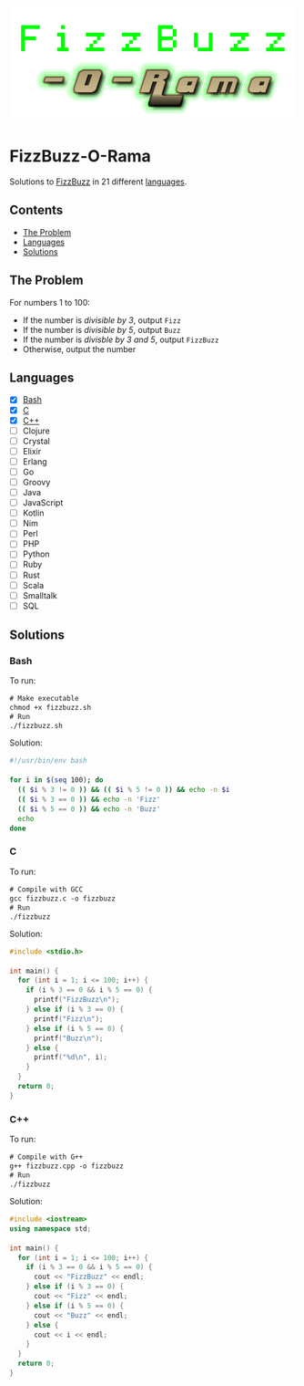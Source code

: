 ![FizzBuzz-O-Rama](/fizzbuzz-o-rama.png)

# FizzBuzz-O-Rama

Solutions to [FizzBuzz] in 21 different [languages](#languages).

## Contents

- [The Problem](#the-problem)
- [Languages](#languages)
- [Solutions](#solutions)

## The Problem

For numbers 1 to 100:

- If the number is *divisible by 3*, output `Fizz`
- If the number is *divisible by 5*, output `Buzz`
- If the number is *divisble by 3 and 5*, output `FizzBuzz`
- Otherwise, output the number

## Languages

- [X] [Bash](#bash)
- [X] [C](#c)
- [X] [C++](#c-1)
- [ ] Clojure
- [ ] Crystal
- [ ] Elixir
- [ ] Erlang
- [ ] Go
- [ ] Groovy
- [ ] Java
- [ ] JavaScript
- [ ] Kotlin
- [ ] Nim
- [ ] Perl
- [ ] PHP
- [ ] Python
- [ ] Ruby
- [ ] Rust
- [ ] Scala
- [ ] Smalltalk
- [ ] SQL

## Solutions

### Bash

To run:

```shell
# Make executable
chmod +x fizzbuzz.sh
# Run
./fizzbuzz.sh
```

Solution:

```bash
#!/usr/bin/env bash

for i in $(seq 100); do
  (( $i % 3 != 0 )) && (( $i % 5 != 0 )) && echo -n $i
  (( $i % 3 == 0 )) && echo -n 'Fizz'
  (( $i % 5 == 0 )) && echo -n 'Buzz'
  echo
done
```

### C

To run:

```shell
# Compile with GCC
gcc fizzbuzz.c -o fizzbuzz
# Run
./fizzbuzz
```

Solution:

```c
#include <stdio.h>

int main() {
  for (int i = 1; i <= 100; i++) {
    if (i % 3 == 0 && i % 5 == 0) {
      printf("FizzBuzz\n");
    } else if (i % 3 == 0) {
      printf("Fizz\n");
    } else if (i % 5 == 0) {
      printf("Buzz\n");
    } else {
      printf("%d\n", i);
    }
  }
  return 0;
}
```

### C++

To run:

```shell
# Compile with G++
g++ fizzbuzz.cpp -o fizzbuzz
# Run
./fizzbuzz
```

Solution:

```c++
#include <iostream>
using namespace std;

int main() {
  for (int i = 1; i <= 100; i++) {
    if (i % 3 == 0 && i % 5 == 0) {
      cout << "FizzBuzz" << endl;
    } else if (i % 3 == 0) {
      cout << "Fizz" << endl;
    } else if (i % 5 == 0) {
      cout << "Buzz" << endl;
    } else {
      cout << i << endl;
    }
  }
  return 0;
}
```

<!-- Links -->
[FizzBuzz]: https://en.wikipedia.org/wiki/Fizz_buzz
